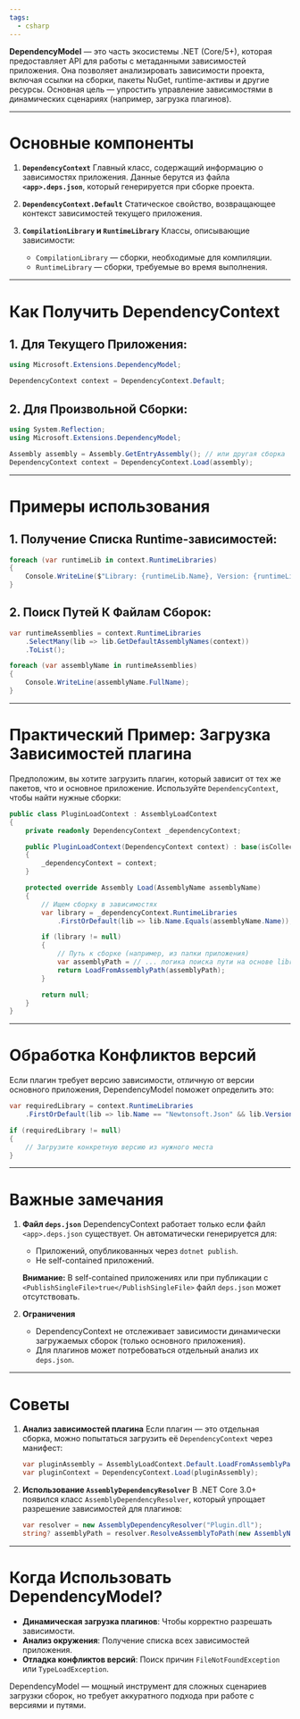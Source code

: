 ```yaml
---
tags:
  - csharp
---
```


**DependencyModel** — это часть экосистемы .NET (Core/5+), которая предоставляет API для работы с метаданными зависимостей приложения. Она позволяет анализировать зависимости проекта, включая ссылки на сборки, пакеты NuGet, runtime-активы и другие ресурсы. Основная цель — упростить управление зависимостями в динамических сценариях (например, загрузка плагинов).

---

# **Основные компоненты**
1. **`DependencyContext`**
   Главный класс, содержащий информацию о зависимостях приложения. Данные берутся из файла **`<app>.deps.json`**, который генерируется при сборке проекта.

2. **`DependencyContext.Default`**
   Статическое свойство, возвращающее контекст зависимостей текущего приложения.

3. **`CompilationLibrary` и `RuntimeLibrary`**
   Классы, описывающие зависимости:
   - `CompilationLibrary` — сборки, необходимые для компиляции.
   - `RuntimeLibrary` — сборки, требуемые во время выполнения.

---

# **Как Получить DependencyContext**
## 1. Для Текущего Приложения:
```csharp
using Microsoft.Extensions.DependencyModel;

DependencyContext context = DependencyContext.Default;
```

## 2. Для Произвольной Сборки:
```csharp
using System.Reflection;
using Microsoft.Extensions.DependencyModel;

Assembly assembly = Assembly.GetEntryAssembly(); // или другая сборка
DependencyContext context = DependencyContext.Load(assembly);
```

---

# **Примеры использования**
## 1. Получение Списка Runtime-зависимостей:
```csharp
foreach (var runtimeLib in context.RuntimeLibraries)
{
    Console.WriteLine($"Library: {runtimeLib.Name}, Version: {runtimeLib.Version}");
}
```

## 2. Поиск Путей К Файлам Сборок:
```csharp
var runtimeAssemblies = context.RuntimeLibraries
    .SelectMany(lib => lib.GetDefaultAssemblyNames(context))
    .ToList();

foreach (var assemblyName in runtimeAssemblies)
{
    Console.WriteLine(assemblyName.FullName);
}
```

---

# **Практический Пример: Загрузка Зависимостей плагина**
Предположим, вы хотите загрузить плагин, который зависит от тех же пакетов, что и основное приложение. Используйте `DependencyContext`, чтобы найти нужные сборки:

```csharp
public class PluginLoadContext : AssemblyLoadContext
{
    private readonly DependencyContext _dependencyContext;

    public PluginLoadContext(DependencyContext context) : base(isCollectible: true)
    {
        _dependencyContext = context;
    }

    protected override Assembly Load(AssemblyName assemblyName)
    {
        // Ищем сборку в зависимостях
        var library = _dependencyContext.RuntimeLibraries
            .FirstOrDefault(lib => lib.Name.Equals(assemblyName.Name));

        if (library != null)
        {
            // Путь к сборке (например, из папки приложения)
            var assemblyPath = // ... логика поиска пути на основе library
            return LoadFromAssemblyPath(assemblyPath);
        }

        return null;
    }
}
```

---

# **Обработка Конфликтов версий**
Если плагин требует версию зависимости, отличную от версии основного приложения, DependencyModel поможет определить это:
```csharp
var requiredLibrary = context.RuntimeLibraries
    .FirstOrDefault(lib => lib.Name == "Newtonsoft.Json" && lib.Version == "13.0.0");

if (requiredLibrary != null)
{
    // Загрузите конкретную версию из нужного места
}
```

---

# **Важные замечания**
1. **Файл `deps.json`**
   DependencyContext работает только если файл `<app>.deps.json` существует. Он автоматически генерируется для:
   - Приложений, опубликованных через `dotnet publish`.
   - Не self-contained приложений.

   **Внимание:** В self-contained приложениях или при публикации с `<PublishSingleFile>true</PublishSingleFile>` файл `deps.json` может отсутствовать.

2. **Ограничения**
   - DependencyContext не отслеживает зависимости динамически загружаемых сборок (только основного приложения).
   - Для плагинов может потребоваться отдельный анализ их `deps.json`.

---

# **Советы**
1. **Анализ зависимостей плагина**
   Если плагин — это отдельная сборка, можно попытаться загрузить её `DependencyContext` через манифест:
   ```csharp
   var pluginAssembly = AssemblyLoadContext.Default.LoadFromAssemblyPath("Plugin.dll");
   var pluginContext = DependencyContext.Load(pluginAssembly);
   ```

2. **Использование `AssemblyDependencyResolver`**
   В .NET Core 3.0+ появился класс `AssemblyDependencyResolver`, который упрощает разрешение зависимостей для плагинов:
   ```csharp
   var resolver = new AssemblyDependencyResolver("Plugin.dll");
   string? assemblyPath = resolver.ResolveAssemblyToPath(new AssemblyName("Newtonsoft.Json"));
   ```

---

# **Когда Использовать DependencyModel?**
- **Динамическая загрузка плагинов**: Чтобы корректно разрешать зависимости.
- **Анализ окружения**: Получение списка всех зависимостей приложения.
- **Отладка конфликтов версий**: Поиск причин `FileNotFoundException` или `TypeLoadException`.

DependencyModel — мощный инструмент для сложных сценариев загрузки сборок, но требует аккуратного подхода при работе с версиями и путями.
